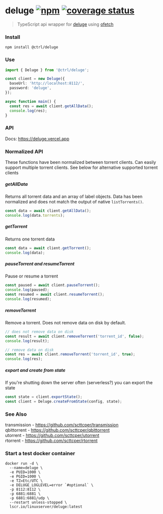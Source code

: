 # deluge [![npm](https://img.shields.io/npm/v/@ctrl/deluge.svg?maxAge=3600)](https://www.npmjs.com/package/@ctrl/deluge) [![coverage status](https://codecov.io/gh/scttcper/deluge/branch/master/graph/badge.svg)](https://codecov.io/gh/scttcper/deluge)

> TypeScript api wrapper for [deluge](https://deluge-torrent.org/) using [ofetch](https://github.com/unjs/ofetch)

### Install

```console
npm install @ctrl/deluge
```

### Use

```ts
import { Deluge } from '@ctrl/deluge';

const client = new Deluge({
  baseUrl: 'http://localhost:8112/',
  password: 'deluge',
});

async function main() {
  const res = await client.getAllData();
  console.log(res);
}
```

### API

Docs: https://deluge.vercel.app

### Normalized API

These functions have been normalized between torrent clients. Can easily support multiple torrent clients. See below for alternative supported torrent clients

##### getAllData

Returns all torrent data and an array of label objects. Data has been normalized and does not match the output of native `listTorrents()`.

```ts
const data = await client.getAllData();
console.log(data.torrents);
```

##### getTorrent

Returns one torrent data

```ts
const data = await client.getTorrent();
console.log(data);
```

##### pauseTorrent and resumeTorrent

Pause or resume a torrent

```ts
const paused = await client.pauseTorrent();
console.log(paused);
const resumed = await client.resumeTorrent();
console.log(resumed);
```

##### removeTorrent

Remove a torrent. Does not remove data on disk by default.

```ts
// does not remove data on disk
const result = await client.removeTorrent('torrent_id', false);
console.log(result);

// remove data on disk
const res = await client.removeTorrent('torrent_id', true);
console.log(res);
```

##### export and create from state

If you're shutting down the server often (serverless?) you can export the state

```ts
const state = client.exportState();
const client = Deluge.createFromState(config, state);
```

### See Also

transmission - https://github.com/scttcper/transmission  
qbittorrent - https://github.com/scttcper/qbittorrent  
utorrent - https://github.com/scttcper/utorrent  
rtorrent - https://github.com/scttcper/rtorrent


### Start a test docker container

```
docker run -d \
  --name=deluge \
  -e PUID=1000 \
  -e PGID=1000 \
  -e TZ=Etc/UTC \
  -e DELUGE_LOGLEVEL=error `#optional` \
  -p 8112:8112 \
  -p 6881:6881 \
  -p 6881:6881/udp \
  --restart unless-stopped \
  lscr.io/linuxserver/deluge:latest
```
